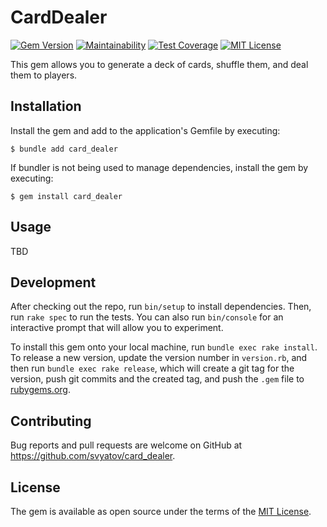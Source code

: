 # CardDealer
[![Gem Version](https://badge.fury.io/rb/card_dealer.svg)](https://badge.fury.io/rb/card_dealer)
[![Maintainability](https://api.codeclimate.com/v1/badges/a5266ef126fbbe754ff8/maintainability)](https://codeclimate.com/github/svyatov/card_dealer/maintainability)
[![Test Coverage](https://api.codeclimate.com/v1/badges/a5266ef126fbbe754ff8/test_coverage)](https://codeclimate.com/github/svyatov/card_dealer/test_coverage)
[![MIT License](https://img.shields.io/badge/License-MIT-blue.svg)](LICENSE.txt)

This gem allows you to generate a deck of cards, shuffle them, and deal them to players.

## Installation

Install the gem and add to the application's Gemfile by executing:

    $ bundle add card_dealer

If bundler is not being used to manage dependencies, install the gem by executing:

    $ gem install card_dealer

## Usage

TBD

## Development

After checking out the repo, run `bin/setup` to install dependencies. Then, run `rake spec` to run the tests. You can also run `bin/console` for an interactive prompt that will allow you to experiment.

To install this gem onto your local machine, run `bundle exec rake install`. To release a new version, update the version number in `version.rb`, and then run `bundle exec rake release`, which will create a git tag for the version, push git commits and the created tag, and push the `.gem` file to [rubygems.org](https://rubygems.org).

## Contributing

Bug reports and pull requests are welcome on GitHub at https://github.com/svyatov/card_dealer.

## License

The gem is available as open source under the terms of the [MIT License](https://opensource.org/licenses/MIT).
